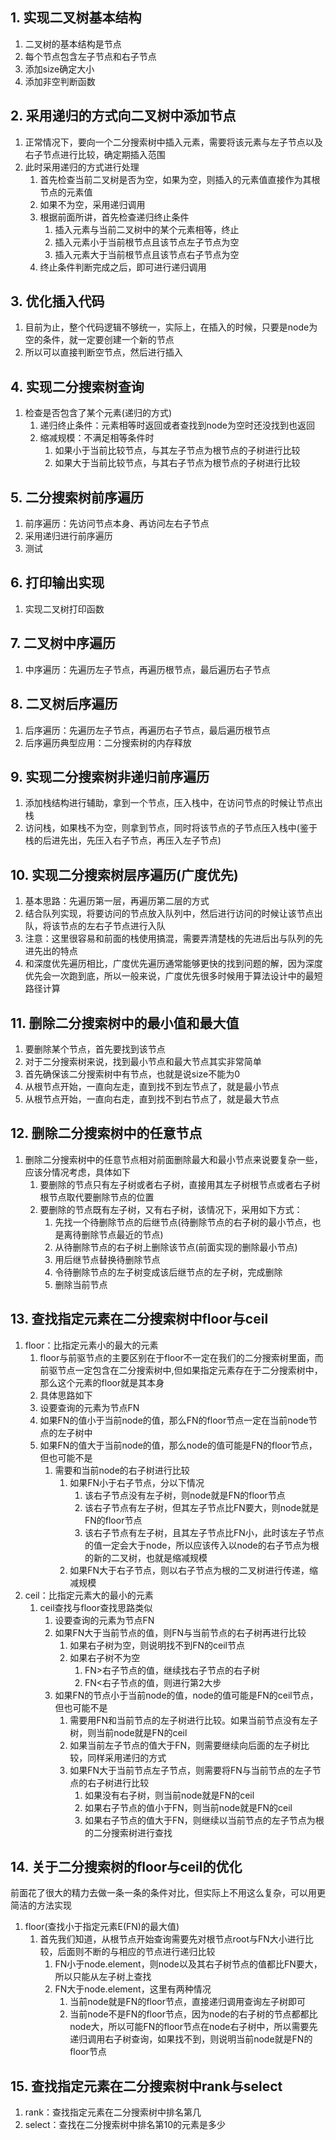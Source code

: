 ## 1. 实现二叉树基本结构
1. 二叉树的基本结构是节点
2. 每个节点包含左子节点和右子节点
3. 添加size确定大小
4. 添加非空判断函数
## 2. 采用递归的方式向二叉树中添加节点
1. 正常情况下，要向一个二分搜索树中插入元素，需要将该元素与左子节点以及右子节点进行比较，确定期插入范围
2. 此时采用递归的方式进行处理
    1. 首先检查当前二叉树是否为空，如果为空，则插入的元素值直接作为其根节点的元素值
    2. 如果不为空，采用递归调用
    3. 根据前面所讲，首先检查递归终止条件
        1. 插入元素与当前二叉树中的某个元素相等，终止
        2. 插入元素小于当前根节点且该节点左子节点为空
        3. 插入元素大于当前根节点且该节点右子节点为空
    4. 终止条件判断完成之后，即可进行递归调用    
## 3. 优化插入代码
1. 目前为止，整个代码逻辑不够统一，实际上，在插入的时候，只要是node为空的条件，就一定要创建一个新的节点
2. 所以可以直接判断空节点，然后进行插入
## 4. 实现二分搜索树查询
1. 检查是否包含了某个元素(递归的方式)
    1. 递归终止条件：元素相等时返回或者查找到node为空时还没找到也返回
    2. 缩减规模：不满足相等条件时
        1. 如果小于当前比较节点，与其左子节点为根节点的子树进行比较
        2. 如果大于当前比较节点，与其右子节点为根节点的子树进行比较
## 5. 二分搜索树前序遍历
1. 前序遍历：先访问节点本身、再访问左右子节点
2. 采用递归进行前序遍历
3. 测试
## 6. 打印输出实现
1. 实现二叉树打印函数        
## 7. 二叉树中序遍历
1. 中序遍历：先遍历左子节点，再遍历根节点，最后遍历右子节点
## 8. 二叉树后序遍历
1. 后序遍历：先遍历左子节点，再遍历右子节点，最后遍历根节点
2. 后序遍历典型应用：二分搜索树的内存释放
## 9. 实现二分搜索树非递归前序遍历
1. 添加栈结构进行辅助，拿到一个节点，压入栈中，在访问节点的时候让节点出栈
2. 访问栈，如果栈不为空，则拿到节点，同时将该节点的子节点压入栈中(鉴于栈的后进先出，先压入右子节点，再压入左子节点)
## 10. 实现二分搜索树层序遍历(广度优先)
1. 基本思路：先遍历第一层，再遍历第二层的方式
2. 结合队列实现，将要访问的节点放入队列中，然后进行访问的时候让该节点出队，将该节点的左右子节点进行入队
3. 注意：这里很容易和前面的栈使用搞混，需要弄清楚栈的先进后出与队列的先进先出的特点
4. 和深度优先遍历相比，广度优先遍历通常能够更快的找到问题的解，因为深度优先会一次跑到底，所以一般来说，广度优先很多时候用于算法设计中的最短路径计算
## 11. 删除二分搜索树中的最小值和最大值
1. 要删除某个节点，首先要找到该节点
2. 对于二分搜索树来说，找到最小节点和最大节点其实非常简单
3. 首先确保该二分搜索树中有节点，也就是说size不能为0
4. 从根节点开始，一直向左走，直到找不到左节点了，就是最小节点
5. 从根节点开始，一直向右走，直到找不到右节点了，就是最大节点
## 12. 删除二分搜索树中的任意节点
1. 删除二分搜索树中的任意节点相对前面删除最大和最小节点来说要复杂一些，应该分情况考虑，具体如下
    1. 要删除的节点只有左子树或者右子树，直接用其左子树根节点或者右子树根节点取代要删除节点的位置
    2. 要删除的节点既有左子树，又有右子树，该情况下，采用如下方式：
        1. 先找一个待删除节点的后继节点(待删除节点的右子树的最小节点，也是离待删除节点最近的节点)
        2. 从待删除节点的右子树上删除该节点(前面实现的删除最小节点)
        3. 用后继节点替换待删除节点
        4. 令待删除节点的左子树变成该后继节点的左子树，完成删除
        5. 删除当前节点
## 13. 查找指定元素在二分搜索树中floor与ceil
1. floor：比指定元素小的最大的元素
   1. floor与前驱节点的主要区别在于floor不一定在我们的二分搜索树里面，而前驱节点一定包含在二分搜索树中,但如果指定元素存在于二分搜索树中，那么这个元素的floor就是其本身
   2. 具体思路如下
    1. 设要查询的元素为节点FN
    2. 如果FN的值小于当前node的值，那么FN的floor节点一定在当前node节点的左子树中
    3. 如果FN的值大于当前node的值，那么node的值可能是FN的floor节点，但也可能不是
        1. 需要和当前node的右子树进行比较
            1. 如果FN小于右子节点，分以下情况
                1. 该右子节点没有左子树，则node就是FN的floor节点
                2. 该右子节点有左子树，但其左子节点比FN要大，则node就是FN的floor节点
                3. 该右子节点有左子树，且其左子节点比FN小，此时该左子节点的值一定会大于node，所以应该传入以node的右子节点为根的新的二叉树，也就是缩减规模
            2. 如果FN大于右子节点，则以右子节点为根的二叉树进行传递，缩减规模   
2. ceil：比指定元素大的最小的元素
    1. ceil查找与floor查找思路类似
        1. 设要查询的元素为节点FN
        2. 如果FN大于当前节点的值，则FN与当前节点的右子树再进行比较
            1. 如果右子树为空，则说明找不到FN的ceil节点
            2. 如果右子树不为空
                1. FN>右子节点的值，继续找右子节点的右子树
                2. FN<右子节点的值，则进行第2大步
        2. 如果FN的节点小于当前node的值，node的值可能是FN的ceil节点，但也可能不是
            1. 需要用FN和当前节点的左子树进行比较。如果当前节点没有左子树，则当前node就是FN的ceil
            2. 如果当前左子节点的值大于FN，则需要继续向后面的左子树比较，同样采用递归的方式
            3. 如果FN大于当前节点左子节点，则需要将FN与当前节点的左子节点的右子树进行比较
                1. 如果没有右子树，则当前node就是FN的ceil
                2. 如果右子节点的值小于FN，则当前node就是FN的ceil
                3. 如果右子节点的值大于FN，则继续以当前节点的左子节点为根的二分搜索树进行查找
## 14. 关于二分搜索树的floor与ceil的优化
前面花了很大的精力去做一条一条的条件对比，但实际上不用这么复杂，可以用更简洁的方法实现
1. floor(查找小于指定元素E(FN)的最大值)
    1. 首先我们知道，从根节点开始查询需要先对根节点root与FN大小进行比较，后面则不断的与相应的节点进行递归比较
        1. FN小于node.element，则node以及其右子树节点的值都比FN要大，所以只能从左子树上查找
        2. FN大于node.element，这里有两种情况
            1. 当前node就是FN的floor节点，直接递归调用查询左子树即可
            2. 当前node不是FN的floor节点，因为node的右子树的节点都都比node大，所以可能FN的floor节点在node右子树中，所以需要先递归调用右子树查询，如果找不到，则说明当前node就是FN的floor节点
## 15. 查找指定元素在二分搜索树中rank与select
1. rank：查找指定元素在二分搜索树中排名第几
2. select：查找在二分搜索树中排名第10的元素是多少